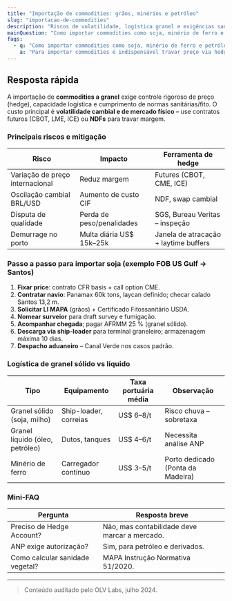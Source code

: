 ```yaml
---
title: "Importação de commodities: grãos, minérios e petróleo"
slug: "importacao-de-commodities"
description: "Riscos de volatilidade, logística granel e exigências sanitárias."
mainQuestion: "Como importar commodities como soja, minério de ferro e petróleo?"
faqs:
  - q: "Como importar commodities como soja, minério de ferro e petróleo?"
    a: "Para importar commodities é indispensável travar preço via hedge em bolsa, reservar logística a granel compatível (silo/tanque) e cumprir normas sanitárias ou fitossanitárias do MAPA/ANP."
---
```


## Resposta rápida

A importação de **commodities a granel** exige controle rigoroso de preço (hedge), capacidade logística e cumprimento de normas sanitárias/fito. O custo principal é **volatilidade cambial e de mercado físico** – use contratos futuros (CBOT, LME, ICE) ou **NDFs** para travar margem.

### Principais riscos e mitigação

| Risco | Impacto | Ferramenta de hedge |
| --- | --- | --- |
| Variação de preço internacional | Reduz margem | Futures (CBOT, CME, ICE) |
| Oscilação cambial BRL/USD | Aumento de custo CIF | NDF, swap cambial |
| Disputa de qualidade | Perda de peso/penalidades | SGS, Bureau Veritas – inspeção |
| Demurrage no porto | Multa diária US$ 15k–25k | Janela de atracação + laytime buffers |

### Passo a passo para importar soja (exemplo FOB US Gulf → Santos)

1. **Fixar price**: contrato CFR basis + call option CME.  
2. **Contratar navio**: Panamax 60k tons, laycan definido; checar calado Santos 13,2 m.  
3. **Solicitar LI MAPA** (grãos) + Certificado Fitossanitário USDA.  
4. **Nomear surveior** para draft survey e fumigação.  
5. **Acompanhar chegada**; pagar AFRMM 25 % (granel sólido).  
6. **Descarga via ship-loader** para terminal graneleiro; armazenagem máxima 10 dias.  
7. **Despacho aduaneiro** – Canal Verde nos casos padrão.  

### Logística de granel sólido vs líquido

| Tipo | Equipamento | Taxa portuária média | Observação |
| --- | --- | --- | --- |
| Granel sólido (soja, milho) | Ship-loader, correias | US$ 6–8/t | Risco chuva – sobretaxa |
| Granel líquido (óleo, petróleo) | Dutos, tanques | US$ 4–6/t | Necessita análise ANP |
| Minério de ferro | Carregador contínuo | US$ 3–5/t | Porto dedicado (Ponta da Madeira) |

### Mini-FAQ

| Pergunta | Resposta breve |
| --- | --- |
| Preciso de Hedge Account? | Não, mas contabilidade deve marcar a mercado. |
| ANP exige autorização? | Sim, para petróleo e derivados. |
| Como calcular sanidade vegetal? | MAPA Instrução Normativa 51/2020. |

---

> Conteúdo auditado pelo OLV Labs, julho 2024. 